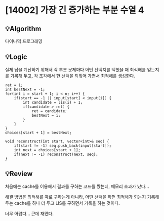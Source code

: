 # [14002] 가장 긴 증가하는 부분 수열 4
## 💡Algorithm

다이나믹 프로그래밍

## 💡Logic

실제 답을 계산하기 위해서 각 부분 문제마다 어떤 선택지를 택했을 때 최적해를 얻는지를 기록해 두고, 각 조각에서 한 선택을 되짚어 가면서 최적해를 생성한다.

```
ret = 1;
int bestNext = -1;
for(int i = start + 1; i < n; i++) {
    if(start == -1 || input[start] < input[i]) {
        int candidate = lis(i) + 1;
        if(candidate > ret) {
            ret = candidate;
            bestNext = i;
        }
    }
}
choices[start + 1] = bestNext;
```

```
void reconstruct(int start, vector<int>& seq) {
    if(start != -1) seq.push_back(input[start]);
    int next = choices[start + 1];
    if(next != -1) reconstruct(next, seq);
}
```

## 💡Review

처음에는 cache를 이용해서 결과를 구하는 코드를 짰는데, 메모리 초과가 났다...

해결 방법은 최적해를 따로 구하는게 아니라, 어떤 선택을 하면 최적해가 되는지 기록해두는 cache를 하나 더 두고 LIS를 구하면서 기록을 하는 것이다.

너무 어렵다... 근데 재밌다.
